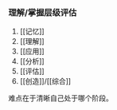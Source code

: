 ### 理解/掌握层级评估

1. [[记忆]] 
2. [[理解]] 
3. [[应用]] 
4. [[分析]] 
5. [[评估]] 
6. [[创造]]/[[综合]] 

难点在于清晰自己处于哪个阶段。